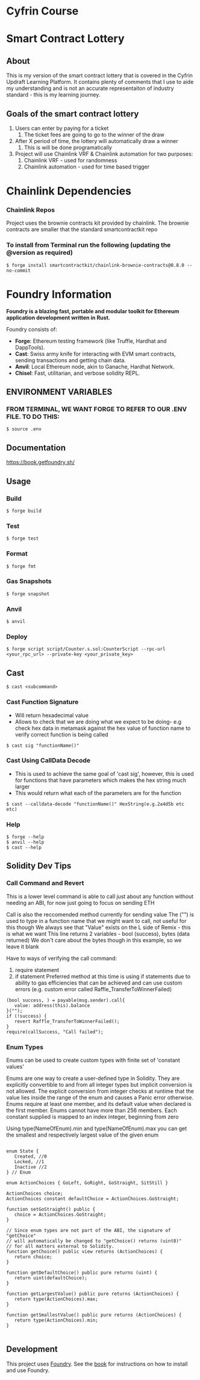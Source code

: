 # Cyfrin Course

# Smart Contract Lottery

## About

This is my version of the smart contract lottery that is covered in the Cyfrin Updraft Learning Platform. It contains plenty of comments that I use to aide my understanding and is not an accurate representaiton of industry standard - this is my learning journey.

## Goals of the smart contract lottery

1. Users can enter by paying for a ticket
   1. The ticket fees are going to go to the winner of the draw
2. After X period of time, the lottery will automatically draw a winner
   1. This is will be done programatically
3. Project will use Chainlink VRF & Chainlink automation for two purposes:
   1. Chainlink VRF - used for randomness
   2. Chainlink automation - used for time based trigger

# Chainlink Dependencies

### Chainlink Repos

Project uses the brownie contracts kit provided by chainlink. The brownie contracts are smaller that the standard smartcontractkit repo

### To install from Terminal run the following (updating the @version as required)

```shell
$ forge install smartcontractkit/chainlink-brownie-contracts@0.8.0 --no-commit
```

# Foundry Information

**Foundry is a blazing fast, portable and modular toolkit for Ethereum application development written in Rust.**

Foundry consists of:

- **Forge**: Ethereum testing framework (like Truffle, Hardhat and DappTools).
- **Cast**: Swiss army knife for interacting with EVM smart contracts, sending transactions and getting chain data.
- **Anvil**: Local Ethereum node, akin to Ganache, Hardhat Network.
- **Chisel**: Fast, utilitarian, and verbose solidity REPL.

## ENVIRONMENT VARIABLES

### FROM TERMINAL, WE WANT FORGE TO REFER TO OUR .ENV FILE. TO DO THIS:

```shell
$ source .env
```

## Documentation

https://book.getfoundry.sh/

## Usage

### Build

```shell
$ forge build
```

### Test

```shell
$ forge test
```

### Format

```shell
$ forge fmt
```

### Gas Snapshots

```shell
$ forge snapshot
```

### Anvil

```shell
$ anvil
```

### Deploy

```shell
$ forge script script/Counter.s.sol:CounterScript --rpc-url <your_rpc_url> --private-key <your_private_key>
```

## Cast

```shell
$ cast <subcommand>
```

### Cast Function Signature

- Will return hexadecimal value
- Allows to check that we are doing what we expect to be doing- e.g check hex data in metamask against the hex value of function name to verify correct function is being called

```shell
$ cast sig "functionName()"
```

### Cast Using CallData Decode

- This is used to achieve the same goal of 'cast sig', however, this is used for functions that have parameters which makes the hex string much larger
- This would return what each of the parameters are for the function

```shell
$ cast --calldata-decode "functionName()" HexString(e.g.2a4d5b etc etc)
```

### Help

```shell
$ forge --help
$ anvil --help
$ cast --help
```

## Solidity Dev Tips

### Call Command and Revert

This is a lower level command is able to call just about any function without needing an ABI, for now just going to focus on sending ETH

Call is also the reccomended method currently for sending value
The ("") is used to type in a function name that we might want to call, not useful for this though
We always see that "Value" exists on the L side of Remix - this is what we want
This line returns 2 variables - bool (success), bytes (data returned)
We don't care about the bytes though in this example, so we leave it blank

Have to ways of verifying the call command:

1.  require statement
2.  if statement
    Preferred method at this time is using if statements due to ability to gas efficiencies that can be achieved and can use custom errors (e.g. custom error called Raffle_TransferToWinnerFailed)

```shell
(bool success, ) = payable(msg.sender).call{
   value: address(this).balance
}("");
if (!success) {
   revert Raffle_TransferToWinnerFailed();
}
require(callSuccess, "Call failed");
```

### Enum Types

Enums can be used to create custom types with finite set of 'constant values'

Enums are one way to create a user-defined type in Solidity. They are explicitly convertible to and from all integer types but implicit conversion is not allowed. The explicit conversion from integer checks at runtime that the value lies inside the range of the enum and causes a Panic error otherwise. Enums require at least one member, and its default value when declared is the first member. Enums cannot have more than 256 members. Each constant supplied is mapped to an index integer, beginning from zero

Using type(NameOfEnum).min and type(NameOfEnum).max you can get the smallest and respectively largest value of the given enum

```shell

enum State {
   Created, //0
   Locked, //1
   Inactive //2
} // Enum

enum ActionChoices { GoLeft, GoRight, GoStraight, SitStill }

ActionChoices choice;
ActionChoices constant defaultChoice = ActionChoices.GoStraight;

function setGoStraight() public {
   choice = ActionChoices.GoStraight;
}

// Since enum types are not part of the ABI, the signature of "getChoice"
// will automatically be changed to "getChoice() returns (uint8)"
// for all matters external to Solidity.
function getChoice() public view returns (ActionChoices) {
   return choice;
}

function getDefaultChoice() public pure returns (uint) {
   return uint(defaultChoice);
}

function getLargestValue() public pure returns (ActionChoices) {
   return type(ActionChoices).max;
}

function getSmallestValue() public pure returns (ActionChoices) {
   return type(ActionChoices).min;
}


```

## Development

This project uses [Foundry](https://getfoundry.sh). See the [book](https://book.getfoundry.sh/getting-started/installation.html) for instructions on how to install and use Foundry.
